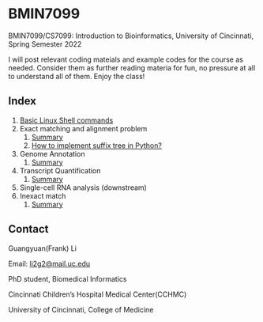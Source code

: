# BMIN7099
BMIN7099/CS7099: Introduction to Bioinformatics, University of Cincinnati, Spring Semester 2022

I will post relevant coding mateials and example codes for the course as needed. Consider them as further reading materia for fun, no pressure at all to understand all of them. Enjoy the class!

## Index
1. [Basic Linux Shell commands](./markdown/shell_bootcamp.md)
2. Exact matching and alignment problem
    1. [Summary](./markdown/exact_match_summary.md)
    2. [How to implement suffix tree in Python?](https://github.com/kvh/Python-Suffix-Tree)
3. Genome Annotation
    1. [Summary](./markdown/genome_annotation.md)
4. Transcript Quantification
    1. [Summary](./markdown/transcript_quantification.md)
5. Single-cell RNA analysis (downstream)
6. Inexact match
    1. [Summary](./markdown/inexact_match.md)






## Contact

Guangyuan(Frank) Li

Email: li2g2@mail.uc.edu

PhD student, Biomedical Informatics

Cincinnati Children’s Hospital Medical Center(CCHMC)

University of Cincinnati, College of Medicine
